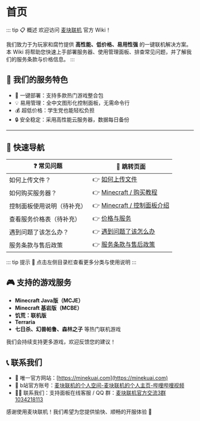 # 首页

::: tip 📋 概述
欢迎访问 [麦块联机](https://minekuai.com) 官方 Wiki！

我们致力于为玩家和腐竹提供 **高性能、低价格、易用性强** 的一键联机解决方案。  
本 Wiki 将帮助您快速上手部署服务器、使用管理面板、排查常见问题，并了解我们的服务条款与价格信息。
:::

## 📌 我们的服务特色

- 🚀 一键部署：支持多款热门游戏整合包
- 💡 易用管理：全中文图形化控制面板，无需命令行
- 💰 超低价格：学生党也能轻松负担
- 🔒 安全稳定：采用高性能云服务器，数据每日备份

---

## 🧭 快速导航

| ❓ 常见问题                     | 🔗 跳转页面                                                                 |
|------------------------------|------------------------------------------------------------------------------|
| 如何上传文件？               | 👉 [如何上传文件](/upload)        |
| 如何购买服务器？             | 👉 [Minecraft / 购买教程](#)      |
| 控制面板使用说明（待补充）   | 👉 [Minecraft / 控制面板介绍](#)   |
| 查看服务价格表（待补充）     | 👉 [价格与服务](#)                 |
| 遇到问题了该怎么办？         | 👉 [遇到问题了该怎么办](/questions)|
| 服务条款与售后政策           | 👉 [服务条款与售后政策](./others/eula)   |

::: tip 提示
📌 点击左侧目录栏查看更多分类与使用说明
:::

## 🎮 支持的游戏服务

- **Minecraft Java版（MCJE）**
- **Minecraft 基岩版（MCBE）**
- **饥荒：联机版**
- **Terraria**
- **七日杀、幻兽帕鲁、森林之子** 等热门联机游戏

我们会持续支持更多游戏，欢迎反馈您的建议！


## 📞 联系我们

- 💬 唯一官方网站：[https://minekuai.com](https://minekuai.com)
- 🎥 b站官方账号：[麦块联机的个人空间-麦块联机的个人主页-哔哩哔哩视频](https://space.bilibili.com/2057488615 "麦块联机的个人空间-麦块联机个人主页-哔哩哔哩视频")
- 🧑‍💻 联系我们：支持面板在线客服 / QQ 群：[麦块联机官方交流3群 1034218113](https://qm.qq.com/q/TuOl7Urugw)

感谢使用麦块联机！我们希望为您提供愉快、顺畅的开服体验 🎉